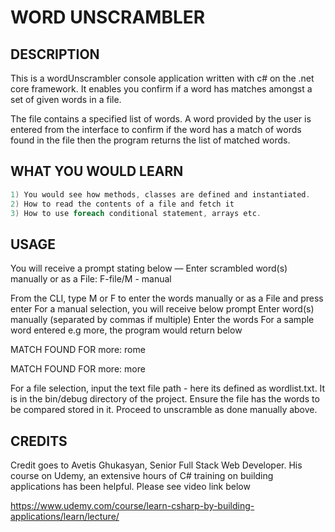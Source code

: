 # WORD UNSCRAMBLER


## DESCRIPTION

This is a wordUnscrambler console application written with c# on the .net core framework.
It enables you confirm if a word has matches amongst a set of given words in a file.

The file contains a specified list of words. A word provided by the user is entered from the interface to confirm if the word has a match of words found in the file then the program returns the list of matched words.

## WHAT YOU WOULD LEARN

```C#
1) You would see how methods, classes are defined and instantiated.
2) How to read the contents of a file and fetch it
3) How to use foreach conditional statement, arrays etc.
```

## USAGE

You will receive a prompt stating below —
Enter scrambled word(s) manually or as a File: F-file/M - manual

From the CLI, type M or F to enter the words manually or as a File and press enter
For a manual selection, you will receive below prompt
Enter word(s) manually (separated by commas if multiple)
Enter the words 
For a sample word entered e.g more, the program would return below

MATCH FOUND FOR more: rome

MATCH FOUND FOR more: more

For a file selection, input the text file path - here its defined as wordlist.txt. It is in the bin/debug directory of the project. 
Ensure the file has the words to be compared stored in it. 
Proceed to unscramble as done manually above.


## CREDITS

Credit goes to Avetis Ghukasyan, Senior Full Stack Web Developer. His course on Udemy, an extensive hours of C# training on building applications has been helpful. Please see video link below

https://www.udemy.com/course/learn-csharp-by-building-applications/learn/lecture/
